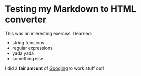 # Testing my Markdown to HTML converter

This was an interesting exercise. I learned:
* string functions
* regular expressions
* yada yada
* something else

I did a **fair amount** of [Googling](www.google.co.uk) to work stuff out!
